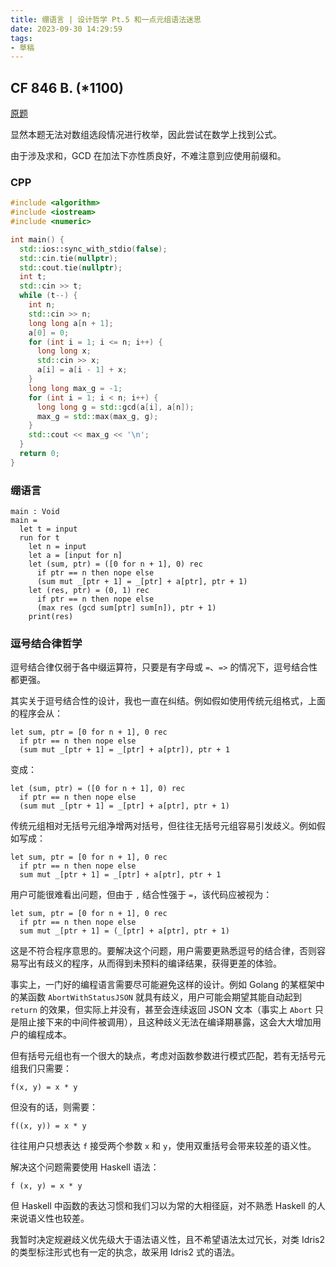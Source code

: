 ```yaml
---
title: 绷语言 | 设计哲学 Pt.5 和一点元组语法迷思
date: 2023-09-30 14:29:59
tags:
- 草稿
---
```


## CF 846 B. (*1100)

[原题](https://codeforces.com/contest/1780/problem/B)

显然本题无法对数组选段情况进行枚举，因此尝试在数学上找到公式。

由于涉及求和，GCD 在加法下亦性质良好，不难注意到应使用前缀和。

### CPP

```cpp
#include <algorithm>
#include <iostream>
#include <numeric>

int main() {
  std::ios::sync_with_stdio(false);
  std::cin.tie(nullptr);
  std::cout.tie(nullptr);
  int t;
  std::cin >> t;
  while (t--) {
    int n;
    std::cin >> n;
    long long a[n + 1];
    a[0] = 0;
    for (int i = 1; i <= n; i++) {
      long long x;
      std::cin >> x;
      a[i] = a[i - 1] + x;
    }
    long long max_g = -1;
    for (int i = 1; i < n; i++) {
      long long g = std::gcd(a[i], a[n]);
      max_g = std::max(max_g, g);
    }
    std::cout << max_g << '\n';
  }
  return 0;
}
```

### 绷语言

```
main : Void
main =
  let t = input
  run for t
    let n = input
    let a = [input for n]
    let (sum, ptr) = ([0 for n + 1], 0) rec
      if ptr == n then nope else
      (sum mut _[ptr + 1] = _[ptr] + a[ptr], ptr + 1)
    let (res, ptr) = (0, 1) rec
      if ptr == n then nope else
      (max res (gcd sum[ptr] sum[n]), ptr + 1)
    print(res)
```

### 逗号结合律哲学

逗号结合律仅弱于各中缀运算符，只要是有字母或 `=`、`=>` 的情况下，逗号结合性都更强。

其实关于逗号结合性的设计，我也一直在纠结。例如假如使用传统元组格式，上面的程序会从：

```
let sum, ptr = [0 for n + 1], 0 rec
  if ptr == n then nope else
  (sum mut _[ptr + 1] = _[ptr] + a[ptr]), ptr + 1
```

变成：

```
let (sum, ptr) = ([0 for n + 1], 0) rec
  if ptr == n then nope else
  (sum mut _[ptr + 1] = _[ptr] + a[ptr], ptr + 1)
```

传统元组相对无括号元组净增两对括号，但往往无括号元组容易引发歧义。例如假如写成：

```
let sum, ptr = [0 for n + 1], 0 rec
  if ptr == n then nope else
  sum mut _[ptr + 1] = _[ptr] + a[ptr], ptr + 1
```

用户可能很难看出问题，但由于 `,` 结合性强于 `=`，该代码应被视为：

```
let sum, ptr = [0 for n + 1], 0 rec
  if ptr == n then nope else
  sum mut _[ptr + 1] = (_[ptr] + a[ptr], ptr + 1)
```

这是不符合程序意思的。要解决这个问题，用户需要更熟悉逗号的结合律，否则容易写出有歧义的程序，从而得到未预料的编译结果，获得更差的体验。

事实上，一门好的编程语言需要尽可能避免这样的设计。例如 Golang 的某框架中的某函数 `AbortWithStatusJSON` 就具有歧义，用户可能会期望其能自动起到 `return` 的效果，但实际上并没有，甚至会连续返回 JSON 文本（事实上 `Abort` 只是阻止接下来的中间件被调用），且这种歧义无法在编译期暴露，这会大大增加用户的编程成本。

但有括号元组也有一个很大的缺点，考虑对函数参数进行模式匹配，若有无括号元组我们只需要：

```
f(x, y) = x * y
```

但没有的话，则需要：

```
f((x, y)) = x * y
```

往往用户只想表达 `f` 接受两个参数 `x` 和 `y`，使用双重括号会带来较差的语义性。

解决这个问题需要使用 Haskell 语法：

```
f (x, y) = x * y
```

但 Haskell 中函数的表达习惯和我们习以为常的大相径庭，对不熟悉 Haskell 的人来说语义性也较差。

我暂时决定规避歧义优先级大于语法语义性，且不希望语法太过冗长，对类 Idris2 的类型标注形式也有一定的执念，故采用 Idris2 式的语法。
